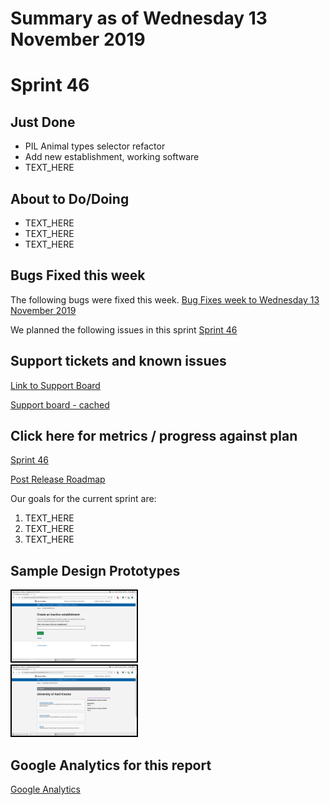# Summary as of Wednesday 13 November 2019 

# Sprint 46

## Just Done
* PIL Animal types selector refactor 
* Add new establishment, working software
* TEXT_HERE

## About to Do/Doing
* TEXT_HERE
* TEXT_HERE
* TEXT_HERE

## Bugs Fixed this week
The following bugs were fixed this week.
[Bug Fixes week to Wednesday 13 November 2019](graphs/bugs13112019.png)

We planned the following issues in this sprint 
[Sprint 46](graphs/sprint13112019.png)

## Support tickets and known issues
[Link to Support Board](https://jira.digital.homeoffice.gov.uk/secure/RapidBoard.jspa?rapidView=331&selectedIssue=ALS-47)

[Support board - cached](graphs/supportBoard13112019.jpg)

## Click here for metrics / progress against plan
[Sprint 46](graphs/progress13112019.png)

[Post Release Roadmap](graphs/roadmap13112019.png)

Our goals for the current sprint are:
1. TEXT_HERE 
2. TEXT_HERE
3. TEXT_HERE

## Sample Design Prototypes
<a href="graphs/proto1_13112019.png"><img src="graphs/proto1_13112019.png" alt="HTML5 Icon" width="200" style="border:2px solid black"></a>
<br>
<a href="graphs/proto2_13112019.png"><img src="graphs/proto2_13112019.png" alt="HTML5 Icon" width="200" style="border:2px solid black"></a>
<br>


## Google Analytics for this report
[Google Analytics](graphs/GA13112019.png)

